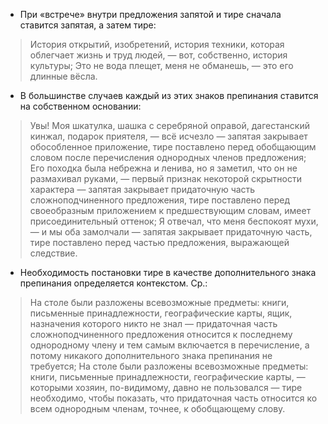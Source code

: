 - При «встрече» внутри предложения запятой и тире сначала ставится запятая, а затем тире:
> История открытий, изобретений, история техники, которая облегчает жизнь и труд людей, — вот, собственно, история культуры;
> Это не вода плещет, меня не обманешь, — это его длинные вёсла.

- В большинстве случаев каждый из этих знаков препинания ставится на собственном основании:
> Увы! Моя шкатулка, шашка с серебряной оправой, дагестанский кинжал, подарок приятеля, — всё исчезло — запятая закрывает обособленное приложение, тире поставлено перед обобщающим словом после перечисления однородных членов предложения;
> Его походка была небрежна и ленива, но я заметил, что он не размахивал руками, — первый признак некоторой скрытности характера — запятая закрывает придаточную часть сложноподчиненного предложения, тире поставлено перед своеобразным приложением к предшествующим словам, имеет присоединительный оттенок;
> Я отвечал, что меня беспокоят мухи, — и мы оба замолчали — запятая закрывает придаточную часть, тире поставлено перед частью предложения, выражающей следствие.

- Необходимость постановки тире в качестве дополнительного знака препинания определяется контекстом. Ср.:
> На столе были разложены всевозможные предметы: книги, письменные принадлежности, географические карты, ящик, назначения которого никто не знал — придаточная часть сложноподчиненного предложения относится к последнему однородному члену и тем самым включается в перечисление, а потому никакого дополнительного знака препинания не требуется;
> На столе были разложены всевозможные предметы: книги, письменные принадлежности, географические карты, — которыми хозяин, по-видимому, давно не пользовался — тире необходимо, чтобы показать, что придаточная часть относится ко всем однородным членам, точнее, к обобщающему слову.
